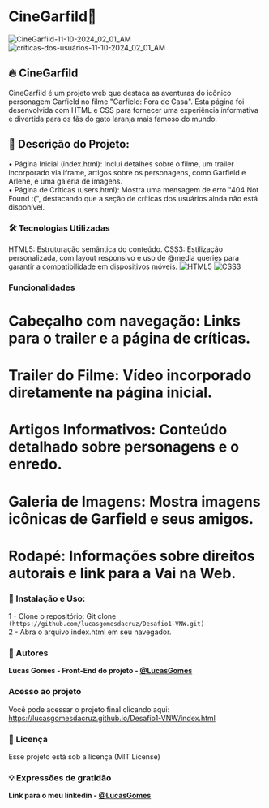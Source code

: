 # CineGarfild🚀 
![CineGarfild-11-10-2024_02_01_AM](https://github.com/user-attachments/assets/ca38c5a4-8472-465a-8add-0a72a3b30c63)
![críticas-dos-usuários-11-10-2024_02_01_AM](https://github.com/user-attachments/assets/28a9678a-3871-48d4-b3ff-944966f15537)



## 🔥 CineGarfild
CineGarfild é um projeto web que destaca as aventuras do icônico personagem Garfield no filme "Garfield: Fora de Casa". Esta página foi desenvolvida com HTML e CSS para fornecer uma experiência informativa e divertida para os fãs do gato laranja mais famoso do mundo.

## 🚀 Descrição do Projeto:
• Página Inicial (index.html): Inclui detalhes sobre o filme, um trailer incorporado via iframe, artigos sobre os personagens, como Garfield e Arlene, e uma galeria de imagens.<br>
• Página de Críticas (users.html): Mostra uma mensagem de erro "404 Not Found :(", destacando que a seção de críticas dos usuários ainda não está disponível.<br>

### 🛠️ Tecnologias Utilizadas
HTML5: Estruturação semântica do conteúdo.
CSS3: Estilização personalizada, com layout responsivo e uso de @media queries para garantir a compatibilidade em dispositivos móveis.
![HTML5](https://img.shields.io/badge/html5-%23E34F26.svg?style=for-the-badge&logo=html5&logoColor=white) ![CSS3](https://img.shields.io/badge/css3-%231572B6.svg?style=for-the-badge&logo=css3&logoColor=white)

### Funcionalidades
# Cabeçalho com navegação: Links para o trailer e a página de críticas.  <br>
# Trailer do Filme: Vídeo incorporado diretamente na página inicial.  <br>
# Artigos Informativos: Conteúdo detalhado sobre personagens e o enredo.  <br>
# Galeria de Imagens: Mostra imagens icônicas de Garfield e seus amigos.  <br>
# Rodapé: Informações sobre direitos autorais e link para a Vai na Web.  <br>

### 📁 Instalação e Uso:
1 - Clone o repositório: Git clone `(https://github.com/lucasgomesdacruz/Desafio1-VNW.git)` <br>
2 - Abra o arquivo index.html em seu navegador.<br>

### 👷 Autores

**Lucas Gomes - Front-End do projeto - [@LucasGomes](https://github.com/lucasgomesdacruz)**

### Acesso ao projeto
Você pode acessar o projeto final clicando aqui: <a>https://lucasgomesdacruz.github.io/Desafio1-VNW/index.html</a>

### 📄 Licença
Esse projeto está sob a licença (MIT License)

### 💡 Expressões de gratidão
**Link para o meu linkedin - [@LucasGomes](https://www.linkedin.com/in/lucaass1997)**
